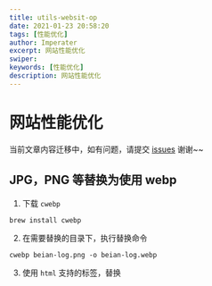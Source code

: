 ```yaml
---
title: utils-websit-op
date: 2021-01-23 20:58:20
tags: [性能优化]
author: Imperater
excerpt: 网站性能优化
swiper:
keywords: [性能优化]
description: 网站性能优化
---
```


# 网站性能优化

当前文章内容迁移中，如有问题，请提交 [issues](https://github.com/Starrier/starrier.github.io/issues) 谢谢~~

## JPG，PNG 等替换为使用 webp

1. 下载 `cwebp`

```shell script
brew install cwebp
```

2. 在需要替换的目录下，执行替换命令

```shell script
cwebp beian-log.png -o beian-log.webp
```

3. 使用 `html` 支持的标签，替换


